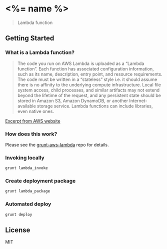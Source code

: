 # <%= name %>

> Lambda function

## Getting Started

### What is a Lambda function?

>The code you run on AWS Lambda is uploaded as a “Lambda function”. Each function has associated configuration information, such as its name, description, entry point, and resource requirements. The code must be written in a “stateless” style i.e. it should assume there is no affinity to the underlying compute infrastructure. Local file system access, child processes, and similar artifacts may not extend beyond the lifetime of the request, and any persistent state should be stored in Amazon S3, Amazon DynamoDB, or another Internet-available storage service. Lambda functions can include libraries, even native ones.  

[Excerpt from AWS website](https://aws.amazon.com/lambda/faqs/#functions)

### How does this work?

Please see the [grunt-aws-lambda](https://github.com/Tim-B/grunt-aws-lambda) repo for details.

### Invoking locally

```bash
grunt lambda_invoke
```

### Create deployment package

```bash
grunt lambda_package
```

### Automated deploy

```bash
grunt deploy
```

## License

MIT
